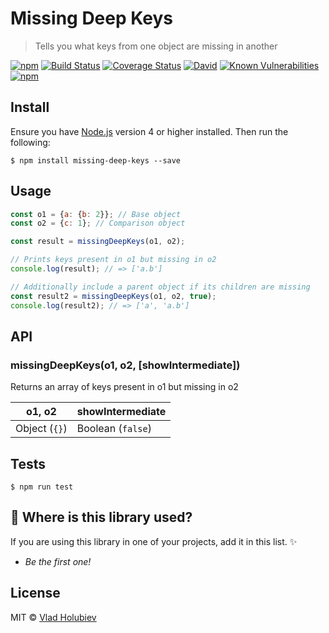 # Missing Deep Keys

> Tells you what keys from one object are missing in another

[![npm](https://img.shields.io/npm/v/missing-deep-keys.svg?maxAge=2592000)](https://www.npmjs.com/package/missing-deep-keys)
[![Build Status](https://travis-ci.org/vladgolubev/missing-deep-keys.svg?branch=master)](https://travis-ci.org/vladgolubev/missing-deep-keys)
[![Coverage Status](https://coveralls.io/repos/github/vladgolubev/missing-deep-keys/badge.svg?branch=master)](https://coveralls.io/github/vladgolubev/missing-deep-keys?branch=master)
[![David](https://img.shields.io/david/vladgolubev/missing-deep-keys.svg?maxAge=2592000)](https://github.com/vladgolubev/missing-deep-keys)
[![Known Vulnerabilities](https://snyk.io/test/npm/missing-deep-keys/badge.svg)](https://snyk.io/test/npm/missing-deep-keys)
[![npm](https://img.shields.io/npm/dm/missing-deep-keys.svg?maxAge=2592000)](https://github.com/vladgolubev/missing-deep-keys)

## Install

Ensure you have [Node.js](https://nodejs.org) version 4 or higher installed. Then run the following:

```
$ npm install missing-deep-keys --save
```

## Usage

```javascript
const o1 = {a: {b: 2}}; // Base object
const o2 = {c: 1}; // Comparison object

const result = missingDeepKeys(o1, o2);

// Prints keys present in o1 but missing in o2
console.log(result); // => ['a.b']

// Additionally include a parent object if its children are missing
const result2 = missingDeepKeys(o1, o2, true);
console.log(result2); // => ['a', 'a.b']
```

## API

### missingDeepKeys(o1, o2, [showIntermediate])

Returns an array of keys present in o1 but missing in o2

| o1, o2         | showIntermediate   |
| -------------- | ------------------ |
| Object (`{}`)  | Boolean (`false`)  |

## Tests

```
$ npm run test
```

## :dizzy: Where is this library used?
If you are using this library in one of your projects, add it in this list. :sparkles:

* *Be the first one!*

## License

MIT © [Vlad Holubiev](https://github.com/vladgolubev)
